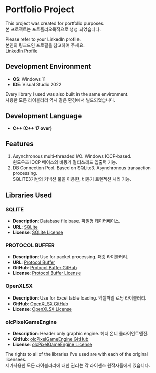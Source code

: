 # Portfolio Project

This project was created for portfolio purposes.   
본 프로젝트는 포트폴리오목적으로 생성 되었습니다.

Please refer to your LinkedIn profile.   
본인의 링크드인 프로필을 참고하여 주세요.   
[LinkedIn Profile](https://www.linkedin.com/in/kyunghun-han-231899124/)

## Development Environment

- **OS**: Windows 11
- **IDE**: Visual Studio 2022

Every library I used was also built in the same environment.   
사용한 모든 라이블러리 역시 같은 환경에서 빌드되었습니다.

## Development Language

- **C++ (C++ 17 over)**

## Features

1. Asynchronous multi-threaded I/O. Windows IOCP-based.   
   윈도우즈 IOCP 베이스의 비동기 멀티쓰레드 입출력 기능.   
2. DB Connection Pool. Based on SQLite3. Asynchronous transaction processing.   
   SQLITE3기반의 커넥션 풀을 이용한, 비동기 트렌젝션 처리 기능.   

## Libraries Used

### SQLITE

- **Description**: Database file base. 파일형 데이터베이스.
- **URL**: [SQLite](https://www.sqlite.org/)
- **License**: [SQLite License](https://www.sqlite.org/copyright.html/)

### PROTOCOL BUFFER

- **Description**: Use for packet processing. 패킷 라이블러리. 
- **URL**: [Protocol Buffer](https://protobuf.dev/)
- **GitHub**: [Protocol Buffer GitHub](https://github.com/protocolbuffers/protobuf/)
- **License**: [Protocol Buffer License](https://github.com/protocolbuffers/protobuf?tab=License-1-ov-file#/)

### OpenXLSX

- **Description**: Use for Excel table loading. 엑셀파일 로딩 라이블러리. 
- **GitHub**: [OpenXLSX GitHub](https://github.com/troldal/OpenXLSX/)
- **License**: [OpenXLSX License](https://github.com/troldal/OpenXLSX?tab=BSD-3-Clause-1-ov-file#/)

### olcPixelGameEngine

- **Description**: Header only graphic engine. 헤더 온니 클라이언트엔진.
- **GitHub**: [olcPixelGameEngine GitHub](https://github.com/OneLoneCoder/olcPixelGameEngine/)
- **License**: [olcPixelGameEngine License](https://github.com/OneLoneCoder/olcPixelGameEngine?tab=License-1-ov-file#/)

The rights to all of the libraries I've used are with each of the original licensees.   
제가사용한 모든 라이블러리에 대한 권리는 각 라이센스 원작자들에게 있습니다.

